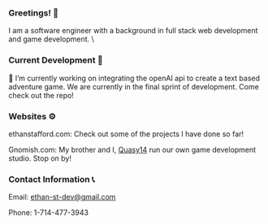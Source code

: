 ### Greetings! 👋
I am a software engineer with a background in full stack web development and game development. \

### Current Development 🚧
 🔭 I’m currently working on integrating the openAI api to create a text based adventure game. We are currently in the final sprint of development. Come check out the repo!

### Websites ⚙️
 ethanstafford.com: Check out some of the projects I have done so far!

Gnomish.com: My brother and I, [Quasy14](https://github.com/quasy14) run our own game development studio. Stop on by!

### Contact Information 📞
Email: ethan-st-dev@gmail.com

Phone: 1-714-477-3943
